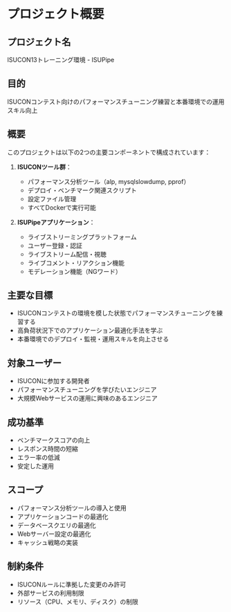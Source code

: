 # プロジェクト概要

## プロジェクト名
ISUCON13トレーニング環境 - ISUPipe

## 目的
ISUCONコンテスト向けのパフォーマンスチューニング練習と本番環境での運用スキル向上

## 概要
このプロジェクトは以下の2つの主要コンポーネントで構成されています：

1. **ISUCONツール群**：
   - パフォーマンス分析ツール（alp, mysqlslowdump, pprof）
   - デプロイ・ベンチマーク関連スクリプト
   - 設定ファイル管理
   - すべてDockerで実行可能

2. **ISUPipeアプリケーション**：
   - ライブストリーミングプラットフォーム
   - ユーザー登録・認証
   - ライブストリーム配信・視聴
   - ライブコメント・リアクション機能
   - モデレーション機能（NGワード）

## 主要な目標
- ISUCONコンテストの環境を模した状態でパフォーマンスチューニングを練習する
- 高負荷状況下でのアプリケーション最適化手法を学ぶ
- 本番環境でのデプロイ・監視・運用スキルを向上させる

## 対象ユーザー
- ISUCONに参加する開発者
- パフォーマンスチューニングを学びたいエンジニア
- 大規模Webサービスの運用に興味のあるエンジニア

## 成功基準
- ベンチマークスコアの向上
- レスポンス時間の短縮
- エラー率の低減
- 安定した運用

## スコープ
- パフォーマンス分析ツールの導入と使用
- アプリケーションコードの最適化
- データベースクエリの最適化
- Webサーバー設定の最適化
- キャッシュ戦略の実装

## 制約条件
- ISUCONルールに準拠した変更のみ許可
- 外部サービスの利用制限
- リソース（CPU、メモリ、ディスク）の制限
